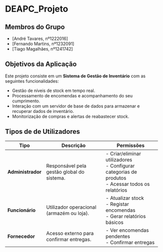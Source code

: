 # DEAPC_Projeto

## Membros do Grupo

- [André Tavares, nº1222016]
- [Fernando Martins, nº1232091]
- [Tiago Magalhães, nº1241742]

## Objetivos da Aplicação

Este projeto consiste em um **Sistema de Gestão de Inventário** com as seguintes funcionalidades:

- Gestão de níveis de stock em tempo real.
- Processamento de encomendas e acompanhamento do seu cumprimento.
- Interação com um servidor de base de dados para armazenar e recuperar dados de inventário.
- Monitorização de compras e alertas de reabastecer stock.

## Tipos de de Utilizadores

| Tipo               | Descrição                                                                 | Permissões                                                                 |
|--------------------|---------------------------------------------------------------------------|----------------------------------------------------------------------------|
| **Administrador**  | Responsável pela gestão global do sistema.                                | - Criar/eliminar utilizadores<br>- Configurar categorias de produtos<br>- Acessar todos os relatórios |
| **Funcionário**    | Utilizador operacional (armazém ou loja).                                | - Atualizar stock<br>- Registar encomendas<br>- Gerar relatórios básicos   |
| **Fornecedor**     | Acesso externo para confirmar entregas.                                  | - Ver encomendas pendentes<br>- Confirmar entregas                         |